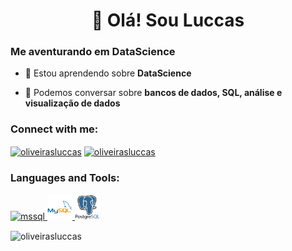 <h1 align="center">👋 Olá! Sou Luccas</h1>
<h3 align="left">Me aventurando em DataScience</h3>

- 🌱 Estou aprendendo sobre **DataScience**

- 💬 Podemos conversar sobre **bancos de dados, SQL, análise e visualização de dados**

<h3 align="left">Connect with me:</h3>
<p align="left">
<a href="https://twitter.com/oliveirasluccas" target="blank"><img align="center" src="https://raw.githubusercontent.com/rahuldkjain/github-profile-readme-generator/master/src/images/icons/Social/twitter.svg" alt="oliveirasluccas" height="30" width="40" /></a>
<a href="https://linkedin.com/in/oliveirasluccas" target="blank"><img align="center" src="https://raw.githubusercontent.com/rahuldkjain/github-profile-readme-generator/master/src/images/icons/Social/linked-in-alt.svg" alt="oliveirasluccas" height="30" width="40" /></a>
</p>

<h3 align="left">Languages and Tools:</h3>
<p align="left"> <a href="https://www.microsoft.com/en-us/sql-server" target="_blank" rel="noreferrer"> <img src="https://www.svgrepo.com/show/303229/microsoft-sql-server-logo.svg" alt="mssql" width="40" height="40"/> </a> <a href="https://www.mysql.com/" target="_blank" rel="noreferrer"> <img src="https://raw.githubusercontent.com/devicons/devicon/master/icons/mysql/mysql-original-wordmark.svg" alt="mysql" width="40" height="40"/> </a> <a href="https://www.postgresql.org" target="_blank" rel="noreferrer"> <img src="https://raw.githubusercontent.com/devicons/devicon/master/icons/postgresql/postgresql-original-wordmark.svg" alt="postgresql" width="40" height="40"/> </a> </p>

<p><img align="center" src="https://github-readme-stats.vercel.app/api/top-langs?username=oliveirasluccas&show_icons=true&locale=en&layout=compact" alt="oliveirasluccas" /></p>
